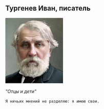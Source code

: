 <!--2017-01-01 21:58:33-->
## Тургенев Иван, писатель
<img src="./turgenev.jpg">

*"Отцы и дети"*

    Я ничьих мнений не разделяю: я имею свои.